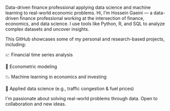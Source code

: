 Data-driven finance professional applying data science and machine learning to real-world economic problems.
Hi, I'm Hossein Gaeini — a data-driven finance professional working at the intersection of finance, economics, and data science. I use tools like Python, R, and SQL to analyze complex datasets and uncover insights.

This GitHub showcases some of my personal and research-based projects, including:

📈 Financial time series analysis

🧮 Econometric modeling

📉 Machine learning in economics and investing

🚗 Applied data science (e.g., traffic congestion & fuel prices)

I'm passionate about solving real-world problems through data. Open to collaboration and new ideas.

